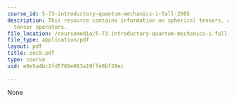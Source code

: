 ```yaml
---
course_id: 5-73-introductory-quantum-mechanics-i-fall-2005
description: This resource contains information on spherical tensors, and  spherical
  tensor operators.
file_location: /coursemedia/5-73-introductory-quantum-mechanics-i-fall-2005/e0e5a4bc2fd5769e863a19ffe8bf28ec_sec9.pdf
file_type: application/pdf
layout: pdf
title: sec9.pdf
type: course
uid: e0e5a4bc2fd5769e863a19ffe8bf28ec

---
```

None